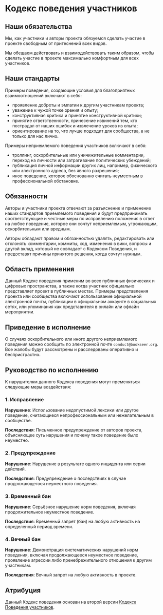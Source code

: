 # Кодекс поведения участников


## Наши обязательства

Мы, как участники и авторы проекта обязуемся сделать участие в проекте свободным от притеснений всех видов.

Мы обещаем действовать и взаимодействовать таким образом, чтобы сделать участие в проекте максимально комфортным для
всех участников.


## Наши стандарты

Примеры поведения, создающие условия для благоприятных взаимоотношений включают в себя:

- проявление доброты и эмпатии к другим участникам проекта;
- уважение к чужой точке зрения и опыту;
- конструктивная критика и принятие конструктивной критики;
- принятие ответственности, принесение извинений тем, кто пострадал от наших ошибок и извлечение уроков из опыта;
- ориентирование на то, что лучше подходит для сообщества, а не только для нас лично.

Примеры неприемлемого поведения участников включают в себя:

- троллинг, оскорбительные или уничижительные комментарии, переход на личности или затрагивание политических убеждений;
- публикация личной информации других лиц, например, физического или электронного адреса, без явного разрешения;
- иное поведение, которое обоснованно считать неуместным в профессиональной обстановке.


## Обязанности

Авторы и участники проекта отвечают за разъяснение и применение наших стандартов приемлемого поведения и будут
предпринимать соответствующие и честные меры по исправлению положения в ответ на любое поведение, которое они сочтут
неприемлемым, угрожающим, оскорбительным или вредным.

Авторы обладают правом и обязанностью удалять, редактировать или отклонять комментарии, коммиты, код, изменения в вики,
вопросы и другой вклад, который не совпадает с Кодексом Поведения, и предоставят причины принятого решения, когда
сочтут нужным.


## Область применения

Данный Кодекс поведения применим во всех публичных физических и цифровых пространства, а также когда участник
официально представляет проект в публичных местах.
Примеры представления проекта или сообщества включают использование официальной электронной почты, публикации в
официальном аккаунте в социальных сетях, или упоминания как представителя в онлайн или офлайн мероприятии.


## Приведение в исполнение

О случаях оскорбительного или иного другого неприемлемого поведения можно сообщить по электронной почте
`conduct@bookseer.org`.
Все жалобы будут рассмотрены и расследованы оперативно и беспристрастно.


## Руководство по исполнению

К нарушителям данного Кодекса поведения могут пременяться следующие меры воздействия:

### 1. Исправление

**Нарушение**: Использование недопустимой лексики или другое поведение, считающиеся непрофессиональным или
нежелательным в сообществе.

**Последствия**:
Письменное предупреждение от авторов проекта, объясняющее суть нарушения и почему такое поведение было неуместно.

### 2. Предупреждение

**Нарушение**: Нарушение в результате одного инцидента или серии действий.

**Последствия**: Предупреждение о последствиях в случае продолжающегося неуместного поведения.

### 3. Временный бан

**Нарушение**:  Серьёзное нарушение норм поведения, включая продолжительное неуместное поведение.

**Последствия**: Временный запрет (бан) на любую активность на определенный период времени.

### 4. Вечный бан

**Нарушение**:  Демонстрация систематических нарушений норм поведения, включая продолжающееся неуместное поведение,
проявление агрессии либо пренебрежительного отношения к другим участникам.

**Последствия**: Вечный запрет на любую активность в проекте.


## Атрибуция

Данный Кодекс поведения основан на второй версии
[Кодекса Поведения участников](https://www.contributor-covenant.org/version/2/0/code_of_conduct.html).
